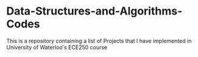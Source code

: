 # Data-Structures-and-Algorithms-Codes
This is a repository containing a list of Projects that I have implemented in University of Waterloo's ECE250 course
